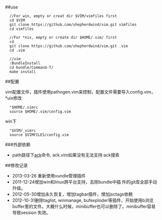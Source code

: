 ##use

      //For win, empty or creat dir $VIM/vimfiles first
      cd $VIM
      git clone https://github.com/shepherdwind/vim.git vimfiles
      cd vimfiles

      //For *nix, empty or create dir $HOME/.vim/ first
      cd
      git clone https://github.com/shepherdwind/vim.git .vim
      cd .vim

      //vim
      :BundleInstall
      cd bundle/Command-T/
      make install

##配置

vim配置文件，插件使用pathogen.vim来控制，配置文件需要导入config.vim，
*uix修改

      "$HOME/.vimrc
      source $HOME/.vim/config.vim

win下

      "$VIM/_vimrc
      source $VIMFILES/config.vim


###外部依赖

- path路径下[ack](http://betterthangrep.com/)命令,
  ack.vim如果没有无法支持:ack搜索

##修改记录

- 2013-03-26 重新使用vundle管理插件
- 2011-12-24增加win和linux跨平台支持，去除bundle中插
  件的git库全部手动升级。
- 2012-05-30增加永久恢复，增加tagbar插件，增加jsctags依赖
- 2012-10-31删除taglist, winmanage, bufexploder等插件，开始使用<leader>b浏览
  buffer里的文件。大概什么时候，minibuffer也可以删除了。minibuffer容易导致session
  失效。
